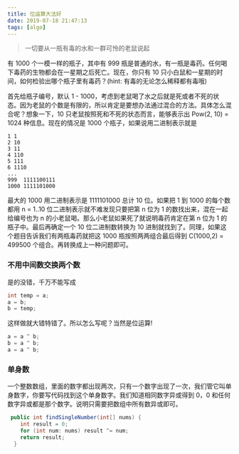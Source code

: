 ```yaml
---
title: 位运算大法好
date: 2019-07-18 21:47:13
tags: [algo]
---
```


> 一切要从一瓶有毒的水和一群可怜的老鼠说起

有 1000 个一模一样的瓶子，其中有 999 瓶是普通的水，有一瓶是毒药。任何喝下毒药的生物都会在一星期之后死亡。现在，你只有 10 只小白鼠和一星期的时间，如何检验出哪个瓶子里有毒药？(hint: 有毒的无论怎么稀释都有毒哦)

首先给瓶子编号，默认 1 - 1000，考虑到老鼠喝了水之后就是死或者不死的状态。因为老鼠的个数是有限的，所以肯定是要想办法通过混合的方法。具体怎么混合呢？想象一下，10 只老鼠按照死和不死的状态而言，能够表示出 Pow(2, 10) = 1024 种信息。现在的情况是 1000 个瓶子，如果说用二进制表示就是

```
1 1
2 10
3 11
4 110
5 111
6 1110
...
999  1111100111
1000 1111101000
```
最大的 1000 用二进制表示是 1111101000 总计 10 位。如果把 1 到 1000 的每个数都用 n = 1..10 位二进制表示就不难发现只要把第 n 位为 1 的数找出来，混在一起给编号也为 n 的小老鼠喝。那么小老鼠如果死了就说明毒药肯定在第 n 位为 1 的瓶子中。最后再确定一个 10 位二进制数转换为 10 进制就找到了。同理，如果这个题目告诉我们有两瓶毒药就把这 1000 瓶按照两两组合最后得到 C(1000,2) = 499500 个组合。再转换成上一种问题即可。

### 不用中间数交换两个数
是的没错，千万不能写成
```Java
int temp = a;
a = b;
b = temp;
```
这样做就大错特错了。所以怎么写呢？当然是位运算! 
```Java
a = a ^ b;
b = a ^ b;
a = a ^ b;
````

### 单身数
一个整数数组，里面的数字都出现两次，只有一个数字出现了一次，我们管它叫单身数字，你要写代码找到这个单身数字。我们知道相同数字异或得到 0，0 和任何数字异或都是那个数字。说明只需要把数组中所有数异或即可。
```java
 public int findSingleNumber(int[] nums) {
    int result = 0;
    for (int num: nums) result ^= num;
    return result;
  }
```



